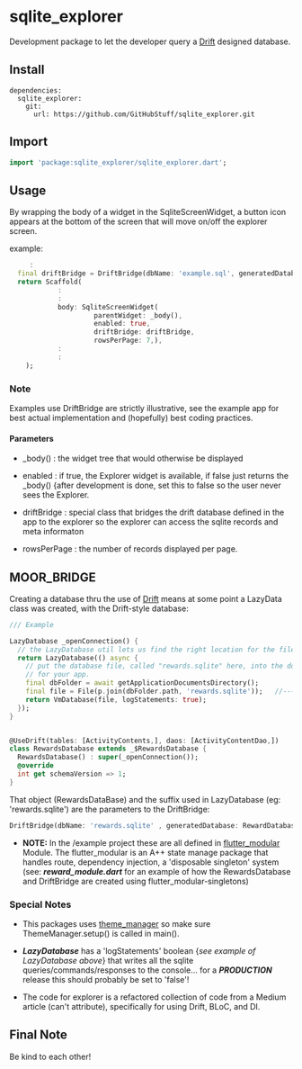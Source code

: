 # sqlite_explorer

Development package to let the developer query a [Drift](https://pub.dev/packages/drift) designed database.

## Install

```text
dependencies:
  sqlite_explorer:
    git:
      url: https://github.com/GitHubStuff/sqlite_explorer.git
```

## Import

```dart
import 'package:sqlite_explorer/sqlite_explorer.dart';
```

## Usage

By wrapping the body of a widget in the SqliteScreenWidget, a button icon appears at the bottom of the screen that will move on/off the explorer screen.

example:

```dart
     :
  final driftBridge = DriftBridge(dbName: 'example.sql', generatedDatabase: DriftDatabase()),
  return Scaffold(
            :
            :
            body: SqliteScreenWidget(
                     parentWidget: _body(),
                     enabled: true,
                     driftBridge: driftBridge,
                     rowsPerPage: 7,),
            :
            :
    );
```

### Note

Examples use DriftBridge are strictly illustrative, see the example app for best actual implementation and (hopefully) best coding practices.

#### Parameters

- _body() : the widget tree that would otherwise be displayed

- enabled : if true, the Explorer widget is available, if false just returns the _body() {after development is done, set this to false so the user never sees the Explorer.

- driftBridge : special class that bridges the drift database defined in the app to the explorer so the explorer can access the sqlite records and meta informaton

- rowsPerPage : the number of records displayed per page.

## MOOR_BRIDGE

Creating a database thru the use of [Drift](https://pub.dev/packages/drift) means at some point a LazyData class was created, with the Drift-style database:

```dart
/// Example

LazyDatabase _openConnection() {
  // the LazyDatabase util lets us find the right location for the file async.
  return LazyDatabase(() async {
    // put the database file, called "rewards.sqlite" here, into the documents folder
    // for your app.
    final dbFolder = await getApplicationDocumentsDirectory();
    final file = File(p.join(dbFolder.path, 'rewards.sqlite'));   //----- NOTE THE NAME rewards.sqlite
    return VmDatabase(file, logStatements: true);
  });
}


@UseDrift(tables: [ActivityContents,], daos: [ActivityContentDao,])
class RewardsDatabase extends _$RewardsDatabase {
  RewardsDatabase() : super(_openConnection());
  @override
  int get schemaVersion => 1;
}
```

That object (RewardsDataBase) and the suffix used in LazyDatabase (eg: 'rewards.sqlite') are the parameters to the DriftBridge:

```dart
DriftBridge(dbName: 'rewards.sqlite' , generatedDatabase: RewardDatabase());
```

- **NOTE:** In the /example project these are all defined in [flutter_modular](https://pub.dev/packages/flutter_modular) Module. The flutter_modular is an A++ state manage package that handles route, dependency injection, a 'disposable singleton' system (see: ***reward_module.dart*** for an example of how the RewardsDatabase and DriftBridge are created using flutter_modular-singletons)

### ****Special Notes****

- This packages uses [theme_manager](https://github.com/GitHubStuff/theme_manager) so make sure ThemeManager.setup() is called in main().

- ***LazyDatabase*** has a 'logStatements' boolean {*see example of LazyDatabase above*} that writes all the sqlite queries/commands/responses to the console... for a ***PRODUCTION*** release this should probably be set to 'false'!

- The code for explorer is a refactored collection of code from a Medium article (can't attribute), specifically for using Drift, BLoC, and DI.

## Final Note

Be kind to each other!
